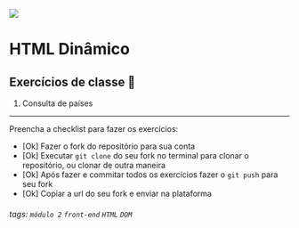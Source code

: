 ![](https://i.imgur.com/xG74tOh.png)

# HTML Dinâmico

## Exercícios de classe 🏫

1. Consulta de países

---

Preencha a checklist para fazer os exercícios:

- [Ok] Fazer o fork do repositório para sua conta
- [Ok] Executar `git clone` do seu fork no terminal para clonar o repositório, ou clonar de outra maneira
- [Ok] Após fazer e commitar todos os exercícios fazer o `git push` para seu fork
- [Ok] Copiar a url do seu fork e enviar na plataforma

###### tags: `módulo 2` `front-end` `HTML` `DOM`
